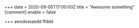 +++
date = 2020-09-05T17:00:00Z
title = "Awesome something"
[comment]
enable = false

+++
awsdsssasdd ffddd